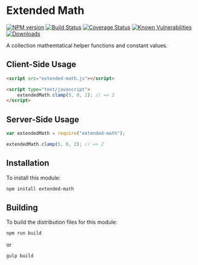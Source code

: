 # Extended Math

[![NPM version][npm-version-image]][npm-url]
[![Build Status][build-status-image]][build-status-url]
[![Coverage Status][coverage-image]][coverage-url]
[![Known Vulnerabilities][vulnerabilities-image]][vulnerabilities-url]
[![Downloads][npm-downloads-image]][npm-url]

A collection mathemtatical helper functions and constant values.

## Client-Side Usage

```html
<script src="extended-math.js"></script>

<script type="text/javascript">
	extendedMath.clamp(5, 0, 2); // => 2
</script>
```

## Server-Side Usage

```javascript
var extendedMath = require("extended-math");

extendedMath.clamp(5, 0, 2); // => 2
```

## Installation

To install this module:
```bash
npm install extended-math
```

## Building

To build the distribution files for this module:
```bash
npm run build
```
or
```bash
gulp build
```

[npm-url]: https://www.npmjs.com/package/extended-math
[npm-version-image]: https://img.shields.io/npm/v/extended-math.svg
[npm-downloads-image]: http://img.shields.io/npm/dm/extended-math.svg

[build-status-url]: https://travis-ci.org/nitro404/extended-math
[build-status-image]: https://travis-ci.org/nitro404/extended-math.svg?branch=master

[coverage-url]: https://coveralls.io/github/nitro404/extended-math?branch=master
[coverage-image]: https://coveralls.io/repos/github/nitro404/extended-math/badge.svg?branch=master

[vulnerabilities-url]: https://snyk.io/test/github/nitro404/extended-math?targetFile=package.json
[vulnerabilities-image]: https://snyk.io/test/github/nitro404/extended-math/badge.svg?targetFile=package.json
